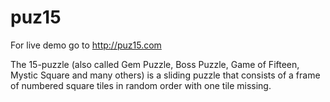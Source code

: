 puz15
=====

For live demo go to  http://puz15.com

The 15-puzzle (also called Gem Puzzle, Boss Puzzle, Game of Fifteen, Mystic Square and many others) is a sliding puzzle that consists of a frame of numbered square tiles in random order with one tile missing.


